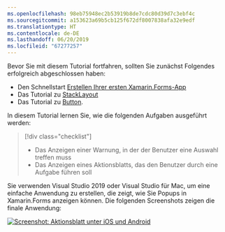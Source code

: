 ```yaml
---
ms.openlocfilehash: 98eb75948ec2b53919b8de7cdc80d39d7c3ebf4c
ms.sourcegitcommit: a153623a69b5cb125f672df8007838afa32e9edf
ms.translationtype: HT
ms.contentlocale: de-DE
ms.lasthandoff: 06/20/2019
ms.locfileid: "67277257"
---
```

Bevor Sie mit diesem Tutorial fortfahren, sollten Sie zunächst Folgendes erfolgreich abgeschlossen haben:

- Den Schnellstart [Erstellen Ihrer ersten Xamarin.Forms-App](~/get-started/first-app/index.md)
- Das Tutorial zu [StackLayout](~/get-started/tutorials/stacklayout/index.yml)
- Das Tutorial zu [Button](~/get-started/tutorials/button/index.yml).

In diesem Tutorial lernen Sie, wie die folgenden Aufgaben ausgeführt werden:

> [!div class="checklist"]
> - Das Anzeigen einer Warnung, in der der Benutzer eine Auswahl treffen muss
> - Das Anzeigen eines Aktionsblatts, das den Benutzer durch eine Aufgabe führen soll

Sie verwenden Visual Studio 2019 oder Visual Studio für Mac, um eine einfache Anwendung zu erstellen, die zeigt, wie Sie Popups in Xamarin.Forms anzeigen können. Die folgenden Screenshots zeigen die finale Anwendung:

[![Screenshot: Aktionsblatt unter iOS und Android](../images/actionsheet-reduced.png "Aktionsblatt, das Benutzer durch eine Aufgabe führt")](../images/actionsheet-large.png#lightbox "Aktionsblatt, das Benutzer durch eine Aufgabe führt")
